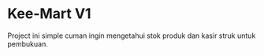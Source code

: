 # Kee-Mart V1

Project ini simple cuman ingin mengetahui stok produk dan kasir struk untuk pembukuan.

